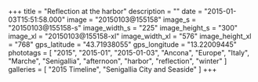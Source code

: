 +++
title = "Reflection at the harbor"
description = ""
date = "2015-01-03T15:51:58.000"
image = "20150103@155158"
image_s = "20150103@155158-s"
image_width_s = "225"
image_height_s = "300"
image_xl = "20150103@155158-xl"
image_width_xl = "576"
image_height_xl = "768"
gps_latitude = "43.71938055"
gps_longitude = "13.22009445"
phototags = [ "2015", "2015-01", "2015-01-03", "Ancona", "Europe", "Italy", "Marche", "Senigallia", "afternoon", "harbor", "reflection", "winter" ]
galleries = [ "2015 Timeline", "Senigallia City and Seaside" ]
+++

